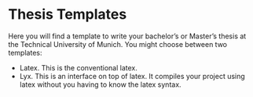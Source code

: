 # Thesis Templates

Here you will find a template to write your bachelor’s or Master’s thesis at the Technical University of Munich. You might choose between two templates:

- Latex. This is the conventional latex.
- Lyx. This is an interface on top of latex. It compiles your project using latex without you having to know the latex syntax.